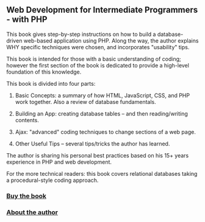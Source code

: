 ## Web Development for Intermediate Programmers - with PHP

This book gives step-by-step instructions on how to build a database-driven web-based application using PHP.  Along the way, the author explains WHY specific techniques were chosen, and incorporates "usability" tips.

This book is intended for those with a basic understanding of coding; however the first section of the book is dedicated to provide a high-level foundation of this knowledge.

This book is divided into four parts:

1.  Basic Concepts: a summary of how HTML, JavaScript, CSS, and PHP work together.  Also a review of database fundamentals.

2.  Building an App: creating database tables – and then reading/writing contents.

3.  Ajax: "advanced" coding techniques to change sections of a web page.

4.  Other Useful Tips – several tips/tricks the author has learned.


The author is sharing his personal best practices based on his 15+ years experience in PHP and web development.

For the more technical readers: this book covers relational databases taking a procedural-style coding approach.

### [Buy the book](https://www.amazon.com/dp/1536819670/)

### [About the author](http://www.stevesohcot.com)
